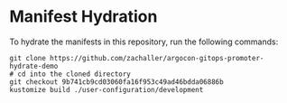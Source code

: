 # Manifest Hydration

To hydrate the manifests in this repository, run the following commands:

```shell
git clone https://github.com/zachaller/argocon-gitops-promoter-hydrate-demo
# cd into the cloned directory
git checkout 9b741cb9cd03060fa16f953c49ad46bdda06886b
kustomize build ./user-configuration/development
```
